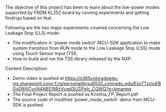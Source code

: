 The objective of this project has been to learn about the low-power modes supported by FRDM KL25Z board by running experiments and getting findings based on that.  

Following are the two major experiments covered concerning the Low Leakage Stop (LLS) mode:  
- The modification in ‘power mode switch’ MCU-SDK application to make system transition from RUN mode to the Low Leakage Stop (LSS) mode using Touch Sensor Input (TSI).
- How to build and run the TSS library released by the NXP.

Content Description: 
- Demo video is pushed at https://o365coloradoedu-my.sharepoint.com/:f:/g/personal/krsu6520_colorado_edu/Esz7TzctuEBGvD9XlCycN4ABS19RzVugd3UZiFeIc_CQWQ?e=bmanew
- The Final Project Report is pushed as Krishna_FP_Report.pdf
- The source code of modified 'power_mode_switch' demo from MCU-SDK is pushed.
